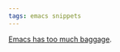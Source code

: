 ```yaml
---
tags: emacs snippets
---
```


[Emacs has too much baggage](http://tim.theenchanter.com/2010/02/emacs-baggage.html).
